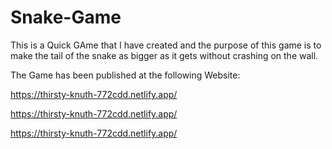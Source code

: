 # Snake-Game

This is a Quick GAme that I have created and the purpose of this game is to make the tail of the snake as bigger as it gets without crashing on the wall. 

The Game has been published at the following Website:

https://thirsty-knuth-772cdd.netlify.app/


https://thirsty-knuth-772cdd.netlify.app/



https://thirsty-knuth-772cdd.netlify.app/
